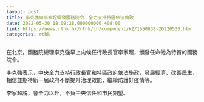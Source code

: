 ```yaml
---
layout: post
title: 李克強向李家超頒發國務院令　全力支持特區依法施政
date: 2022-05-30 18:09:28.000000000 +08:00
link: https://news.rthk.hk/rthk/ch/component/k2/1650838-20220530.htm
categories: rthk
---
```


在北京，國務院總理李克強早上向候任行政長官李家超，頒發任命他為特首的國務院令。

李克強表示，中央全力支持行政長官和特區政府依法施政，發展經濟、改善民生，相信並期待新一屆政府不斷提升治理效能，繼續防護好疫情等。

李家超説，會全力以赴，不負中央信任和市民期望。
